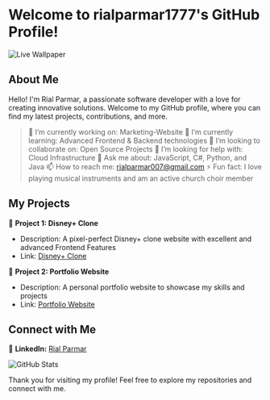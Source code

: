 # Welcome to rialparmar1777's GitHub Profile!

![Live Wallpaper](https://media.giphy.com/media/l0HlQ7LRal9ZzTyLe/giphy.gif)

## About Me

Hello! I'm Rial Parmar, a passionate software developer with a love for creating innovative solutions. Welcome to my GitHub profile, where you can find my latest projects, contributions, and more.

> 🔭 I’m currently working on: Marketing-Website
> 🌱 I’m currently learning: Advanced Frontend & Backend technologies
> 👯 I’m looking to collaborate on: Open Source Projects
> 🤔 I’m looking for help with: Cloud Infrastructure
> 💬 Ask me about: JavaScript, C#, Python, and Java
> 📫 How to reach me: rialparmar007@gmail.com
> ⚡ Fun fact: I love playing musical instruments and am an active church choir member

## My Projects

📂 **Project 1: Disney+ Clone**
   - Description: A pixel-perfect Disney+ clone website with excellent and advanced Frontend Features
   - Link: [Disney+ Clone](https://disney-clone-rial1777.vercel.app/)

📂 **Project 2: Portfolio Website**
   - Description: A personal portfolio website to showcase my skills and projects
   - Link: [Portfolio Website](https://rialparmar1777.github.io/)

## Connect with Me

🔗 **LinkedIn:** [Rial Parmar](https://www.linkedin.com/in/rial-p-886b38145/)

![GitHub Stats](https://github-readme-stats.vercel.app/api?username=rialparmar1777&show_icons=true&theme=radical)

Thank you for visiting my profile! Feel free to explore my repositories and connect with me.
